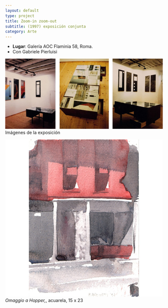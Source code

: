 ```yaml
---
layout: default 
type: project
title: Zoom-in zoom-out  
subtitle: (1997) exposición conjunta
category: Arte
---
```


- **Lugar**: Galería AOC Flaminia 58, Roma.
- Con Gabriele Pierluisi

![](01.jpg)
Imágenes de la exposición

![](02.jpg)
*Omaggio a Hopper,*, acuarela, 15 x 23
